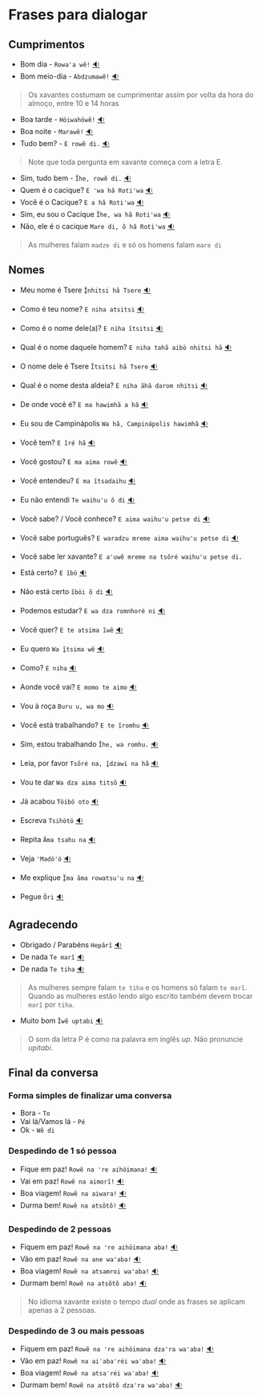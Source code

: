 # Frases para dialogar

## Cumprimentos

- Bom dia - `Rowaꞌa wẽ!` [🔉](audios/rowa_awe.mp3)
- Bom meio-dia - `Abdzumawẽ!` [🔉](audios/abdzu.mp3)

> Os xavantes costumam se cumprimentar assim por volta da hora do almoço, entre 10 e 14 horas

- Boa tarde - `Höiwahöwẽ!` [🔉](audios/hoiwahowe.mp3)
- Boa noite - `Marawẽ!` [🔉](audios/marawe.mp3)
- Tudo bem? - `E rowẽ di.` [🔉](audios/rowedi.mp3)

> Note que toda pergunta em xavante começa com a letra E.

- Sim, tudo bem - `Ĩhe, rowẽ di.` [🔉](audios/ihe.mp3)
- Quem é o cacique? `E ꞌwa hã Roti'wa` [🔉](audios/ewaha.mp3)
- Você é o Cacique? `E a hã Roti'wa` [🔉](audios/aharotiwa.mp3)
- Sim, eu sou o Cacique `Ĩhe, wa hã Roti'wa` [🔉](audios/waharotiwa.mp3)
- Não, ele é o cacique `Mare di, õ hã Roti'wa` [🔉](audios/maredioharotiwa.mp3)

> As mulheres falam `madze di` e só os homens falam `mare di`

## Nomes

- Meu nome é Tsere `Ĩ̱nhitsi hã Tsere`  [🔉](audios/tsere.mp3)
- Como é teu nome? `E niha atsitsi` [🔉](audios/nihaa.mp3)
- Como é o nome dele(a)? `E niha ĩtsitsi` [🔉](audios/itsitsi.mp3)
- Qual é o nome daquele homem?  `E niha tahã aibö nhitsi hã` [🔉](audios/tahaaibo.mp3)
- O nome dele é Tsere `Ĩtsitsi hã Tsere` [🔉](audios/tsere%201.mp3)
- Qual é o nome desta aldeia? `E niha ãhã darom nhitsi` [🔉](audios/darom.mp3)

- De onde você é? `E ma hawimhã a hã`  [🔉](audios/emahawimha.mp3)
- Eu sou de Campinápolis `Wa hã, Campinápolis hawimhã`  [🔉](audios/camphawi.mp3)
- Você tem? `E ĩré hã`  [🔉](audios/eireha.mp3)
- Você gostou? `E ma aima rowẽ` [🔉](audios/emaimarowe.mp3)
- Você entendeu? `E ma ĩtsadaihu`  [🔉](audios/ematsadaihu.mp3)
- Eu não entendi `Te waihu'u õ di`  [🔉](audios/tewaihuuodi.mp3)
- Você sabe? / Você conhece? `E aima waihu'u petse di` [🔉](audios/eaimawaihup.mp3)
- Você sabe português? `E waradzu mreme aima waihu'u petse di` [🔉](audios/waradzu2.mp3)
- Você sabe ler xavante? `E aꞌuwẽ mreme na tsõré waihuꞌu petse di.`
- Está certo? `E ĩbö`  [🔉](audios/eibo.mp3)
- Não está certo `ĩböi õ di`  [🔉](audios/iboiodi.mp3)
- Podemos estudar? `E wa dza romnhoré ni`  [🔉](audios/ewadzaromnhoreni.mp3)
- Você quer? `E te atsima ĩwẽ`  [🔉](audios/eteatsimaiwe.mp3)
- Eu quero `Wa ĩ̱tsima wẽ`  [🔉](audios/waitsimawe.mp3)
- Como? `E niha`  [🔉](audios/eniha.mp3)
- Aonde você vai? `E momo te aimo`  [🔉](audios/emomoteaimo.mp3)
- Vou à roça `Buru u, wa mo`  [🔉](audios/buruwamo.mp3)
- Você está trabalhando? `E te ĩromhu` [🔉](audios/eteiomhu.mp3)
- Sim, estou trabalhando `Ĩhe, wa romhu.` [🔉](audios/ihewaromhu.mp3)
- Leia, por favor `Tsõré na, ĩ̱dzawi na hã`  [🔉](audios/tsorena.mp3)
- Vou te dar `Wa dza aima titsõ` [🔉](audios/wadzaimatitso.mp3)
- Já acabou `Töibö oto` [🔉](audios/toibooto.mp3)
- Escreva `Tsihötö`  [🔉](audios/tsihoto.mp3)
- Repita `Ãma tsahu na`  [🔉](audios/amatsahuna.mp3)
- Veja  `'Madö'ö`  [🔉](audios/madoo.mp3)
- Me explique `Ĩ̱ma ãma rowatsu'u na` [🔉](audios/imaamarowatsuuna.mp3)
- Pegue `Öri`  [🔉](audios/ori.mp3)

## Agradecendo

- Obrigado / Parabéns `Hepãrĩ` [🔉](audios/hepari.mp3)
- De nada `Te marĩ` [🔉](audios/temari.mp3)
- De nada `Te tiha` [🔉](audios/tetiha.mp3)

> As mulheres sempre falam `te tiha` e os homens só falam `te marĩ`. Quando as mulheres estão lendo algo escrito também devem trocar `marĩ` por `tiha`.

- Muito bom `Ĩwẽ uptabi`  [🔉](audios/iweuptabi.mp3)

> O som da letra P é como na palavra em inglês *up*. Não pronuncie *upitabi*.

## Final da conversa

### Forma simples de finalizar uma conversa

- Bora - `To`
- Vai lá/Vamos lá - `Pé`
- Ok - `Wẽ di`

### Despedindo de 1 só pessoa

- Fique em paz! `Rowẽ na 're aihöimana!` [🔉](audios/11.mp3)
- Vai em paz! `Rowẽ na aimorĩ!` [🔉](audios/12.mp3)
- Boa viagem! `Rowẽ na aiwara!` [🔉](audios/13.mp3)
- Durma bem! `Rowẽ na atsõtõ!` [🔉](audios/14.mp3)

### Despedindo de 2 pessoas

- Fiquem em paz! `Rowẽ na 're aihöimana aba!` [🔉](audios/21.mp3)
- Vão em paz! `Rowẽ na ane wa'aba!` [🔉](audios/22.mp3)
- Boa viagem! `Rowẽ na atsamroi wa'aba!` [🔉](audios/23.mp3)
- Durmam bem! `Rowẽ na atsõtõ aba!` [🔉](audios/24.mp3)

> No idioma xavante existe o tempo *dual* onde as frases se aplicam apenas a 2 pessoas.

### Despedindo de 3 ou mais pessoas

- Fiquem em paz! `Rowẽ na 're aihöimana dza'ra wa'aba!` [🔉](audios/31.mp3)
- Vão em paz! `Rowẽ na aiˈabaˈréi waˈaba!` [🔉](audios/32.mp3)
- Boa viagem! `Rowẽ na atsaˈréi waˈaba!` [🔉](audios/33.mp3)
- Durmam bem! `Rowẽ na atsõtõ dzaꞌra waꞌaba!` [🔉](audios/34.mp3)
